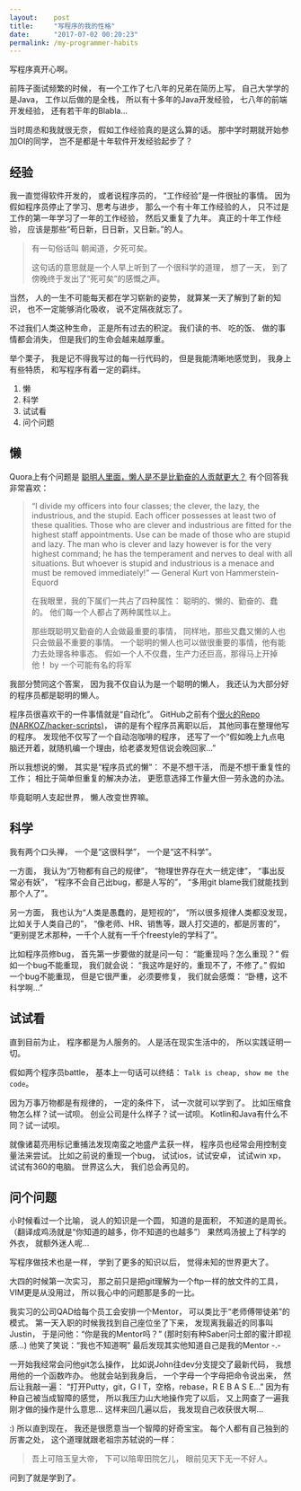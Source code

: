 ```yaml
---
layout:    post
title:     "写程序的我的性格"
date:      "2017-07-02 00:20:23"
permalink: /my-programmer-habits
---
```


写程序真开心啊。

<!--MORE-->


前阵子面试频繁的时候，
有一个工作了七八年的兄弟在简历上写，
自己大学学的是Java，
工作以后做的是全栈，
所以有十多年的Java开发经验，
七八年的前端开发经验，
还有若干年的Blabla...

当时周丞和我就很无奈，
假如工作经验真的是这么算的话。
那中学时期就开始参加OI的同学，
岂不是都是十年软件开发经验起步了？


## 经验

我一直觉得软件开发的，
或者说程序员的，
“工作经验”是一件很扯的事情。
因为假如程序员停止了学习、思考与进步，
那么一个有十年工作经验的人，
只不过是工作的第一年学习了一年的工作经验，
然后又重复了九年。
真正的十年工作经验，
应该是那些“苟日新，日日新，又日新。”的人。

> 有一句俗话叫
> 朝闻道，夕死可矣。
>
> 这句话的意思就是一个人早上听到了一个很科学的道理，
> 想了一天，
> 到了傍晚终于发出了“死可矣”的感慨之声。

当然，
人的一生不可能每天都在学习崭新的姿势，
就算某一天了解到了新的知识，
也不一定能够消化吸收，
说不定隔夜就忘了。

不过我们人类这种生命，
正是所有过去的积淀。
我们读的书、
吃的饭、
做的事情都会消失，
但是我们的生命会越来越厚重。

举个栗子，
我是记不得我写过的每一行代码的，
但是我能清晰地感觉到，
我身上有些特质，
和写程序有着一定的羁绊。

1. 懒
2. 科学
3. 试试看
4. 问个问题


## 懒

Quora上有个问题是
[聪明人里面，懒人是不是比勤奋的人贡献更大？][quora-lazy-active]
有个回答我非常喜欢：

> “I divide my officers into four classes; the clever, the lazy, the industrious, and the stupid. Each officer possesses at least two of these qualities. Those who are clever and industrious are fitted for the highest staff appointments. Use can be made of those who are stupid and lazy. The man who is clever and lazy however is for the very highest command; he has the temperament and nerves to deal with all situations. But whoever is stupid and industrious is a menace and must be removed immediately!”
> — General Kurt von Hammerstein-Equord
>
> 在我眼里，我的下属们一共占了四种属性：
> 聪明的、懒的、勤奋的、蠢的。
> 他们每一个人都占了两种属性以上。
>
> 那些既聪明又勤奋的人会做最重要的事情，
> 同样地，那些又蠢又懒的人也只会做最不重要的事情。
> 一个聪明的懒人也可以做很重要的事情，他有能力去处理各种事态。
> 假如一个人不仅蠢，生产力还巨高，那得马上开掉他！
> by 一个可能有名的将军

我部分赞同这个答案，
因为我不仅自认为是一个聪明的懒人，
我还认为大部分好的程序员都是聪明的懒人。

程序员很喜欢干的一件事情就是“自动化”。
GitHub之前有个[很火的Repo (NARKOZ/hacker-scripts)][hacker-scripts]，
讲的是有个程序员离职以后，
其他同事在整理他写的程序。
发现他不仅写了一个自动泡咖啡的程序，
还写了一个“假如晚上九点电脑还开着，就随机编一个理由，给老婆发短信说会晚回家…”

所以我想说的懒，
其实是“程序员式的懒”：
不是不想干活，
而是不想干重复性的工作；
相比于简单但重复的解决办法，
更愿意选择工作量大但一劳永逸的办法。

毕竟聪明人支起世界，
懒人改变世界嘛。


## 科学

我有两个口头禅，
一个是“这很科学”，
一个是“这不科学”。

一方面，
我认为“万物都有自己的规律”，
“物理世界存在大一统定律”，
“事出反常必有妖”，
“程序不会自己出bug，都是人写的”，
“多用git blame我们就能找到那个人了”。

另一方面，
我也认为“人类是愚蠢的，是短视的”，
“所以很多规律人类都没发现，比如关于人类自己的”，
“像老师、HR、销售等，跟人打交道的，都是厉害的”，
“更别提艺术那种，一千个人就有一千个freestyle的学科了”。

比如程序员修bug，
首先第一步要做的就是问一句：
“能重现吗？怎么重现？”
假如一个bug不能重现，
我们就会说：
“我这咋是好的，重现不了，不修了。”
假如一个bug不能重现，
但是它很严重，
必须要修复，
我们就会感慨：
“卧槽，这不科学啊…”


## 试试看

直到目前为止，
程序都是为人服务的。
人是活在现实生活中的，
所以实践证明一切。

假如两个程序员battle，
基本上一句话可以终结：
`Talk is cheap, show me the code`。

因为万事万物都是有规律的，
一定的条件下，
试一次就可以学到了。
比如压缩食物怎么样？试一试呗。
创业公司是什么样子？试一试呗。
Kotlin和Java有什么不同？试一试呗。

就像诸葛亮用标记重捕法发现南蛮之地盛产孟获一样，
程序员也经常会用控制变量法来尝试。
比如之前说的重现一个bug，
试试ios，试试安卓，
试试win xp，试试有360的电脑。
世界这么大，
我们总会再见的。


## 问个问题

小时候看过一个比喻，
说人的知识是一个圆，
知道的是面积，
不知道的是周长。
（翻译成鸡汤就是“你知道的越多，你不知道的也越多”）
果然鸡汤披上了科学的外衣，
就额外迷人呢…

写程序做技术也是一样，
学到了更多的知识以后，
觉得未知的世界更大了。

大四的时候第一次实习，
那之前只是把git理解为一个ftp一样的放文件的工具，
VIM更是从没用过，
所以我心中的问题那是多的一比。

我实习的公司QAD给每个员工会安排一个Mentor，
可以类比于“老师傅带徒弟”的模式。
第一天入职的时候我找到自己座位坐了下来，
发现离我最近的同事叫Justin，
于是问他：“你是我的Mentor吗？”
(那时刻有种Saber问士郎的蜜汁即视感…)
他笑了笑说：“我也不知道啊”
最后发现其实他知道自己是我的Mentor -.-

一开始我经常会问他git怎么操作，
比如说John往dev分支提交了最新代码，
我想用他的一个函数咋办。
他就会站到我身后，
一个字母一个字母把命令说出来，
然后让我敲一遍：
“打开Putty，git，G I T，空格，rebase，R E B A S E...”
因为有种自己被当成智障的感觉，
所以我压力山大地操作完了以后，
又上网查了一遍我刚才做的操作是什么意思…
这样来回几遍以后，
我发现自己收获很大啊…

:) 所以直到现在，
我还是很愿意当一个智障的好奇宝宝。
每个人都有自己独到的厉害之处，
这个道理就跟老祖宗苏轼说的一样：

> 吾上可陪玉皇大帝，
> 下可以陪卑田院乞儿，
> 眼前见天下无一不好人。

问到了就是学到了。

[quora-lazy-active]: https://www.quora.com/Do-intelligent-lazy-people-achieve-more-in-life-than-intelligent-active-people
[hacker-scripts]: https://github.com/NARKOZ/hacker-scripts
